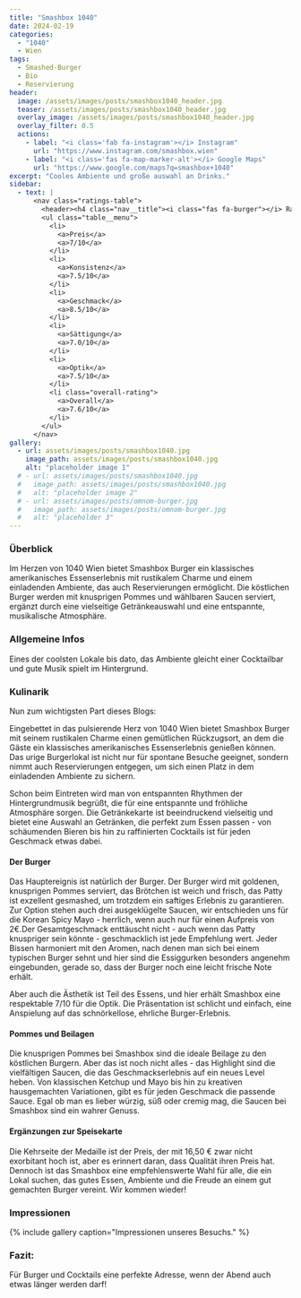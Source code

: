 ```yaml
---
title: "Smashbox 1040"
date: 2024-02-19
categories:
  - "1040"
  - Wien
tags:
  - Smashed-Burger
  - Bio
  - Reservierung
header:
  image: /assets/images/posts/smashbox1040_header.jpg
  teaser: /assets/images/posts/smashbox1040_header.jpg
  overlay_image: /assets/images/posts/smashbox1040_header.jpg
  overlay_filter: 0.5
  actions:
    - label: "<i class='fab fa-instagram'></i> Instagram"
      url: "https://www.instagram.com/smashbox.wien"
    - label: "<i class='fas fa-map-marker-alt'></i> Google Maps"
      url: "https://www.google.com/maps?q=smashbox+1040"
excerpt: "Cooles Ambiente und große auswahl an Drinks."
sidebar:
  - text: |
      <nav class="ratings-table">
        <header><h4 class="nav__title"><i class="fas fa-burger"></i> Ratings</h4></header>
        <ul class="table__menu">
          <li>
            <a>Preis</a>
            <a>7/10</a>
          </li>
          <li>
            <a>Konsistenz</a>
            <a>7.5/10</a>
          </li>
          <li>
            <a>Geschmack</a>
            <a>8.5/10</a>
          </li>
          <li>
            <a>Sättigung</a>
            <a>7.0/10</a>
          </li>
          <li>
            <a>Optik</a>
            <a>7.5/10</a>
          </li>
          <li class="overall-rating">
            <a>Overall</a>
            <a>7.6/10</a>
          </li>
        </ul>
      </nav>
gallery:
  - url: assets/images/posts/smashbox1040.jpg
    image_path: assets/images/posts/smashbox1040.jpg
    alt: "placeholder image 1"
  # - url: assets/images/posts/smashbox1040.jpg
  #   image_path: assets/images/posts/smashbox1040.jpg
  #   alt: "placeholder image 2"
  # - url: assets/images/posts/omnom-burger.jpg
  #   image_path: assets/images/posts/omnom-burger.jpg
  #   alt: "placeholder 3"
---
```

### Überblick
Im Herzen von 1040 Wien bietet Smashbox Burger ein klassisches amerikanisches Essenserlebnis mit rustikalem Charme und einem einladenden Ambiente, das auch Reservierungen ermöglicht. Die köstlichen Burger werden mit knusprigen Pommes und wählbaren Saucen serviert, ergänzt durch eine vielseitige Getränkeauswahl und eine entspannte, musikalische Atmosphäre.

### Allgemeine Infos
Eines der coolsten Lokale bis dato, das Ambiente gleicht einer Cocktailbar und gute Musik spielt im Hintergrund.

### Kulinarik
Nun zum wichtigsten Part dieses Blogs:

Eingebettet in das pulsierende Herz von 1040 Wien bietet Smashbox Burger mit seinem rustikalen Charme einen gemütlichen Rückzugsort, an dem die Gäste ein klassisches amerikanisches Essenserlebnis genießen können. Das urige Burgerlokal ist nicht nur für spontane Besuche geeignet, sondern nimmt auch Reservierungen entgegen, um sich einen Platz in dem einladenden Ambiente zu sichern.

Schon beim Eintreten wird man von entspannten Rhythmen der Hintergrundmusik begrüßt, die für eine entspannte und fröhliche Atmosphäre sorgen. Die Getränkekarte ist beeindruckend vielseitig und bietet eine Auswahl an Getränken, die perfekt zum Essen passen - von schäumenden Bieren bis hin zu raffinierten Cocktails ist für jeden Geschmack etwas dabei.

#### Der Burger
Das Hauptereignis ist natürlich der Burger. Der Burger wird mit goldenen, knusprigen Pommes serviert, das Brötchen ist weich und frisch, das Patty ist exzellent gesmashed, um trotzdem ein saftiges Erlebnis zu garantieren. Zur Option stehen auch drei ausgeklügelte Saucen, wir entschieden uns für die Korean Spicy Mayo - herrlich, wenn auch nur für einen Aufpreis von 2€.Der Gesamtgeschmack enttäuscht nicht - auch wenn das Patty knuspriger sein könnte - geschmacklich ist jede Empfehlung wert. Jeder Bissen harmoniert mit den Aromen, nach denen man sich bei einem typischen Burger sehnt und hier sind die Essiggurken besonders angenehm eingebunden, gerade so, dass der Burger noch eine leicht frische Note erhält.

Aber auch die Ästhetik ist Teil des Essens, und hier erhält Smashbox eine respektable 7/10 für die Optik. Die Präsentation ist schlicht und einfach, eine Anspielung auf das schnörkellose, ehrliche Burger-Erlebnis.

#### Pommes und Beilagen
Die knusprigen Pommes bei Smashbox sind die ideale Beilage zu den köstlichen Burgern. Aber das ist noch nicht alles - das Highlight sind die vielfältigen Saucen, die das Geschmackserlebnis auf ein neues Level heben. Von klassischen Ketchup und Mayo bis hin zu kreativen hausgemachten Variationen, gibt es für jeden Geschmack die passende Sauce. Egal ob man es lieber würzig, süß oder cremig mag, die Saucen bei Smashbox sind ein wahrer Genuss.

#### Ergänzungen zur Speisekarte
Die Kehrseite der Medaille ist der Preis, der mit 16,50 € zwar nicht exorbitant hoch ist, aber es erinnert daran, dass Qualität ihren Preis hat. Dennoch ist das Smashbox eine empfehlenswerte Wahl für alle, die ein Lokal suchen, das gutes Essen, Ambiente und die Freude an einem gut gemachten Burger vereint.
Wir kommen wieder!

### Impressionen
{% include gallery caption="Impressionen unseres Besuchs." %}

### Fazit:
Für Burger und Cocktails eine perfekte Adresse, wenn der Abend auch etwas länger werden darf!
